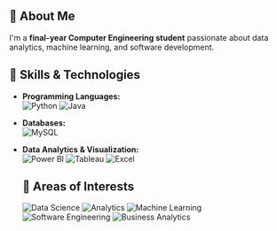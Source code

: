 ## 🚀 About Me
I'm a **final-year Computer Engineering student** passionate about data analytics, machine learning, and software development. 
## 🔧 Skills & Technologies
- **Programming Languages:**  
  ![Python](https://img.shields.io/badge/Python-3776AB?style=for-the-badge&logo=python&logoColor=white) ![Java](https://upload.wikimedia.org/wikipedia/en/3/30/Java_programming_language_logo.svg)



  
- **Databases:**  
  ![MySQL](https://img.shields.io/badge/MySQL-4479A1?style=for-the-badge&logo=mysql&logoColor=white)  

- **Data Analytics & Visualization:**  
  ![Power BI](https://img.shields.io/badge/Power%20BI-F2C811?style=for-the-badge&logo=powerbi&logoColor=black)  ![Tableau](https://img.shields.io/badge/Tableau-E97627?style=for-the-badge&logo=tableau&logoColor=white)   ![Excel](https://img.shields.io/badge/Excel-217346?style=for-the-badge&logo=microsoft-excel&logoColor=white)  

  ## 🌟 Areas of Interests
  ![Data Science](https://img.shields.io/badge/Data%20Science-FF6F00?style=for-the-badge&logo=databricks&logoColor=white)  ![Analytics](https://img.shields.io/badge/Analytics-0057D8?style=for-the-badge&logo=google-analytics&logoColor=white)  ![Machine Learning](https://img.shields.io/badge/Machine%20Learning-0277BD?style=for-the-badge&logo=tensorflow&logoColor=white)  ![Software Engineering](https://img.shields.io/badge/Software%20Engineering-2C3E50?style=for-the-badge&logo=github&logoColor=white)   ![Business Analytics](https://img.shields.io/badge/Business%20Analytics-0072C6?style=for-the-badge&logo=microsoft-power-bi&logoColor=white)  
  
